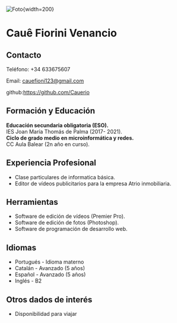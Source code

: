 ![Foto](https://play-lh.googleusercontent.com/PCpXdqvUWfCW1mXhH1Y_98yBpgsWxuTSTofy3NGMo9yBTATDyzVkqU580bfSln50bFU){width=200}

# Cauê Fiorini Venancio

## Contacto

Teléfono: +34 633675607

Email: cauefioni123@gmail.com 

github:https://github.com/Cauerio
 

## Formación y Educación
**Educación secundaria obligatoria (ESO).**   
IES Joan María Thomás de Palma (2017-
2021).    
**Ciclo de grado medio en microinformática
y redes.**    
 CC Aula Balear (2n año en curso).

## Experiencia Profesional
- Clase particulares de informatica básica. 
- Editor de vídeos publicitarios para la empresa Atrio inmobiliaria. 

## Herramientas
- Software de edición de vídeos
(Premier Pro).
- Software de edición de fotos
(Photoshop).
- Software de programación de
desarrollo web.

## Idiomas
- Portugués - Idioma materno
- Catalán - Avanzado (5 años)
- Español - Avanzado (5 años)
- Inglés - B2

## Otros dados de interés
- Disponibilidad para viajar

